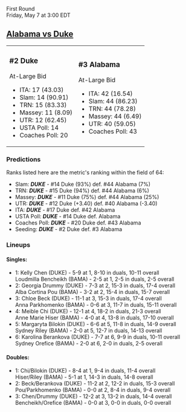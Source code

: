 First Round  
Friday, May 7 at 3:00 EDT
## [Alabama vs Duke](https://www.ncaa.com/game/5833653) 

<table><tr><td>  

### #2 Duke  

At-Large Bid  
- ITA: 17 (43.03)  
- Slam: 14 (90.91)  
- TRN: 15 (83.33)  
- Massey: 11 (8.09)  
- UTR: 12 (62.45)  
- USTA Poll: 14  
- Coaches Poll: 20  

</td><td>  

### #3 Alabama  

At-Large Bid  
- ITA: 42 (16.54)  
- Slam: 44 (86.23)  
- TRN: 44 (78.28)  
- Massey: 44 (6.49)  
- UTR: 40 (59.05)  
- Coaches Poll: 43  

</td></tr></table>  

 ### Predictions  

Ranks listed here are the metric's ranking within the field of 64:  
- Slam: ***DUKE*** - #14 Duke (93%) def. #44 Alabama (7%)  
- TRN: ***DUKE*** - #15 Duke (94%) def. #44 Alabama (6%)  
- Massey: ***DUKE*** - #11 Duke (75%) def. #44 Alabama (25%)  
- UTR: ***DUKE*** - #12 Duke (+3.40) def. #40 Alabama (-3.40)  
- ITA: ***DUKE*** - #17 Duke def. #42 Alabama  
- USTA Poll: ***DUKE*** - #14 Duke def. Alabama  
- Coaches Poll: ***DUKE*** - #20 Duke def. #43 Alabama  
- Seeding: ***DUKE*** - #2 Duke def. #3 Alabama  

 ### Lineups  

 #### Singles:  
- 1: Kelly Chen (DUKE) - 5-9 at 1, 8-10 in duals, 10-11 overall  
    Loudmilla Bencheikh (BAMA) - 2-5 at 1, 2-5 in duals, 2-5 overall  
- 2: Georgia Drummy (DUKE) - 7-3 at 2, 15-3 in duals, 17-4 overall  
    Alba Cortina Pou (BAMA) - 3-2 at 2, 15-4 in duals, 15-7 overall  
- 3: Chloe Beck (DUKE) - 11-1 at 3, 15-3 in duals, 17-4 overall  
    Anna Parkhomenko (BAMA) - 0-6 at 3, 11-7 in duals, 15-11 overall  
- 4: Meible Chi (DUKE) - 12-1 at 4, 18-2 in duals, 21-3 overall  
    Anne Marie Hiser (BAMA) - 4-0 at 4, 13-8 in duals, 17-10 overall  
- 5: Margaryta Bilokin (DUKE) - 6-6 at 5, 11-8 in duals, 14-9 overall  
    Sydney Riley (BAMA) - 2-0 at 5, 12-7 in duals, 14-13 overall  
- 6: Karolina Berankova (DUKE) - 7-7 at 6, 9-9 in duals, 10-11 overall  
    Sydney Orefice (BAMA) - 2-0 at 6, 2-0 in duals, 2-5 overall  

 #### Doubles:  
- 1: Chi/Bilokin (DUKE) - 8-4 at 1, 9-4 in duals, 11-4 overall  
    Hiser/Riley (BAMA) - 5-1 at 1, 14-3 in duals, 14-8 overall  
- 2: Beck/Berankova (DUKE) - 11-2 at 2, 12-2 in duals, 15-3 overall  
    Pou/Parkhomenko (BAMA) - 0-0 at 2, 8-4 in duals, 9-4 overall  
- 3: Chen/Drummy (DUKE) - 12-2 at 3, 13-2 in duals, 14-4 overall  
    Bencheikh/Orefice (BAMA) - 0-0 at 3, 0-0 in duals, 0-0 overall  